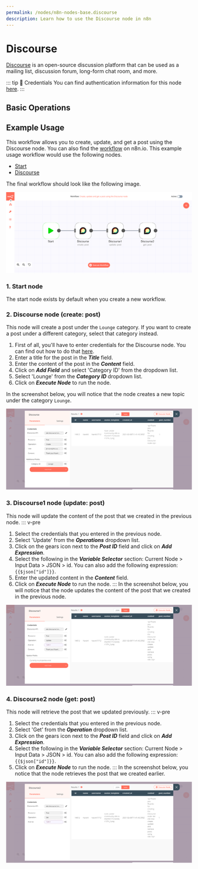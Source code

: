 ```yaml
---
permalink: /nodes/n8n-nodes-base.discourse
description: Learn how to use the Discourse node in n8n
---
```


# Discourse

[Discourse](https://www.discourse.org/) is an open-source discussion platform that can be used as a mailing list, discussion forum, long-form chat room, and more.

::: tip 🔑 Credentials
You can find authentication information for this node [here](../../../credentials/Discourse/README.md).
:::


## Basic Operations

<Resource node="n8n-nodes-base.discourse" />

## Example Usage

This workflow allows you to create, update, and get a post using the Discourse node. You can also find the [workflow](https://n8n.io/workflows/930) on n8n.io. This example usage workflow would use the following nodes.
- [Start](../../core-nodes/Start/README.md)
- [Discourse]()

The final workflow should look like the following image.

![A workflow with the Discourse node](./workflow.png)

### 1. Start node

The start node exists by default when you create a new workflow.

### 2. Discourse node (create: post)

This node will create a post under the `Lounge` category. If you want to create a post under a different category, select that category instead.

1. First of all, you'll have to enter credentials for the Discourse node. You can find out how to do that [here](../../../credentials/Discourse/README.md).
2. Enter a title for the post in the ***Title*** field.
3. Enter the content of the post in the ***Content*** field.
4. Click on ***Add Field*** and select 'Category ID' from the dropdown list.
5. Select 'Lounge' from the ***Category ID*** dropdown list.
6. Click on ***Execute Node*** to run the node.

In the screenshot below, you will notice that the node creates a new topic under the category `Lounge`.

![Using the Discourse node to create a topic](./Discourse_node.png)

### 3. Discourse1 node (update: post)

This node will update the content of the post that we created in the previous node.
::: v-pre
1. Select the credentials that you entered in the previous node.
2. Select 'Update' from the ***Operations*** dropdown list.
3. Click on the gears icon next to the ***Post ID*** field and click on ***Add Expression***.
4. Select the following in the ***Variable Selector*** section: Current Node > Input Data > JSON > id. You can also add the following expression: `{{$json["id"]}}`.
5. Enter the updated content in the ***Content*** field.
6. Click on ***Execute Node*** to run the node.
:::
In the screenshot below, you will notice that the node updates the content of the post that we created in the previous node.

![Using the Discourse node to update a post](./Discourse1_node.png)

### 4. Discourse2 node (get: post)

This node will retrieve the post that we updated previously.
::: v-pre
1. Select the credentials that you entered in the previous node.
2. Select 'Get' from the ***Operation*** dropdown list.
3. Click on the gears icon next to the ***Post ID*** field and click on ***Add Expression***.
4. Select the following in the ***Variable Selector*** section: Current Node > Input Data > JSON > id. You can also add the following expression: `{{$json["id"]}}`.
5. Click on ***Execute Node*** to run the node.
:::
In the screenshot below, you notice that the node retrieves the post that we created earlier.

![Using the Discourse node to get a post](./Discourse2_node.png)
